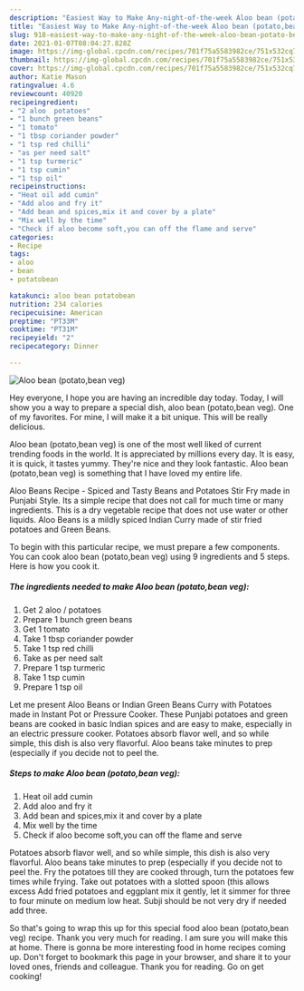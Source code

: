 ```yaml
---
description: "Easiest Way to Make Any-night-of-the-week Aloo bean (potato,bean veg)"
title: "Easiest Way to Make Any-night-of-the-week Aloo bean (potato,bean veg)"
slug: 918-easiest-way-to-make-any-night-of-the-week-aloo-bean-potato-bean-veg
date: 2021-01-07T08:04:27.828Z
image: https://img-global.cpcdn.com/recipes/701f75a5583982ce/751x532cq70/aloo-bean-potatobean-veg-recipe-main-photo.jpg
thumbnail: https://img-global.cpcdn.com/recipes/701f75a5583982ce/751x532cq70/aloo-bean-potatobean-veg-recipe-main-photo.jpg
cover: https://img-global.cpcdn.com/recipes/701f75a5583982ce/751x532cq70/aloo-bean-potatobean-veg-recipe-main-photo.jpg
author: Katie Mason
ratingvalue: 4.6
reviewcount: 40920
recipeingredient:
- "2 aloo  potatoes"
- "1 bunch green beans"
- "1 tomato"
- "1 tbsp coriander powder"
- "1 tsp red chilli"
- "as per need salt"
- "1 tsp turmeric"
- "1 tsp cumin"
- "1 tsp oil"
recipeinstructions:
- "Heat oil add cumin"
- "Add aloo and fry it"
- "Add bean and spices,mix it and cover by a plate"
- "Mix well by the time"
- "Check if aloo become soft,you can off the flame and serve"
categories:
- Recipe
tags:
- aloo
- bean
- potatobean

katakunci: aloo bean potatobean 
nutrition: 234 calories
recipecuisine: American
preptime: "PT33M"
cooktime: "PT31M"
recipeyield: "2"
recipecategory: Dinner

---
```



![Aloo bean (potato,bean veg)](https://img-global.cpcdn.com/recipes/701f75a5583982ce/751x532cq70/aloo-bean-potatobean-veg-recipe-main-photo.jpg)

Hey everyone, I hope you are having an incredible day today. Today, I will show you a way to prepare a special dish, aloo bean (potato,bean veg). One of my favorites. For mine, I will make it a bit unique. This will be really delicious.

Aloo bean (potato,bean veg) is one of the most well liked of current trending foods in the world. It is appreciated by millions every day. It is easy, it is quick, it tastes yummy. They're nice and they look fantastic. Aloo bean (potato,bean veg) is something that I have loved my entire life.

Aloo Beans Recipe - Spiced and Tasty Beans and Potatoes Stir Fry made in Punjabi Style. Its a simple recipe that does not call for much time or many ingredients. This is a dry vegetable recipe that does not use water or other liquids. Aloo Beans is a mildly spiced Indian Curry made of stir fried potatoes and Green Beans.


To begin with this particular recipe, we must prepare a few components. You can cook aloo bean (potato,bean veg) using 9 ingredients and 5 steps. Here is how you cook it.

<!--inarticleads1-->

##### The ingredients needed to make Aloo bean (potato,bean veg):

1. Get 2 aloo / potatoes
1. Prepare 1 bunch green beans
1. Get 1 tomato
1. Take 1 tbsp coriander powder
1. Take 1 tsp red chilli
1. Take as per need salt
1. Prepare 1 tsp turmeric
1. Take 1 tsp cumin
1. Prepare 1 tsp oil


Let me present Aloo Beans or Indian Green Beans Curry with Potatoes made in Instant Pot or Pressure Cooker. These Punjabi potatoes and green beans are cooked in basic Indian spices and are easy to make, especially in an electric pressure cooker. Potatoes absorb flavor well, and so while simple, this dish is also very flavorful. Aloo beans take minutes to prep (especially if you decide not to peel the. 

<!--inarticleads2-->

##### Steps to make Aloo bean (potato,bean veg):

1. Heat oil add cumin
1. Add aloo and fry it
1. Add bean and spices,mix it and cover by a plate
1. Mix well by the time
1. Check if aloo become soft,you can off the flame and serve


Potatoes absorb flavor well, and so while simple, this dish is also very flavorful. Aloo beans take minutes to prep (especially if you decide not to peel the. Fry the potatoes till they are cooked through, turn the potatoes few times while frying. Take out potatoes with a slotted spoon (this allows excess Add fried potatoes and eggplant mix it gently, let it simmer for three to four minute on medium low heat. Subji should be not very dry if needed add three. 

So that's going to wrap this up for this special food aloo bean (potato,bean veg) recipe. Thank you very much for reading. I am sure you will make this at home. There is gonna be more interesting food in home recipes coming up. Don't forget to bookmark this page in your browser, and share it to your loved ones, friends and colleague. Thank you for reading. Go on get cooking!
